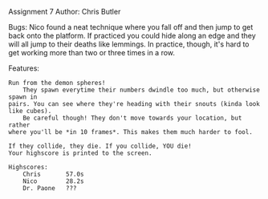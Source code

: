Assignment 7
Author: Chris Butler

Bugs:
    Nico found a neat technique where you fall off and then jump to get back
        onto the platform. If practiced you could hide along an edge and they
        will all jump to their deaths like lemmings.
        In practice, though, it's hard to get working more than two or three
        times in a row.

Features:

    Run from the demon spheres!
        They spawn everytime their numbers dwindle too much, but otherwise spawn in
    pairs. You can see where they're heading with their snouts (kinda look
    like cubes).
        Be careful though! They don't move towards your location, but rather
    where you'll be *in 10 frames*. This makes them much harder to fool.

    If they collide, they die. If you collide, YOU die!
    Your highscore is printed to the screen.

    Highscores:
        Chris       57.0s
        Nico        28.2s
        Dr. Paone   ???
